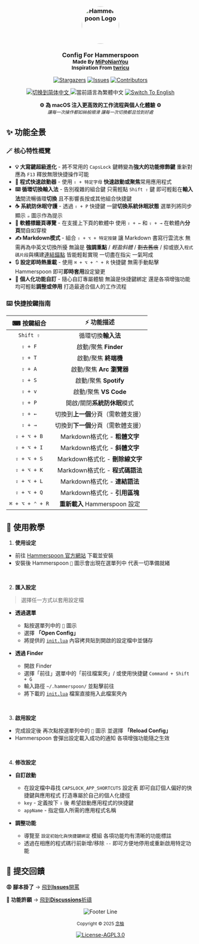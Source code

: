 <h3 align="center">
  <img src="https://avatars.githubusercontent.com/u/9214848?s=200&v=4" width="100" alt="Hammerspoon Logo" style="border-radius: 50%;"/><br/>
  <br/>
  <strong>Config For Hammerspoon</strong>
  <br/>
  <small>Made By <a href="https://github.com/MiPoNianYou/">MiPoNianYou</a></small>
  <br/>
  <small>Inspiration From <a href="https://github.com/twricu/">twricu</a></small>
</h3>

<p align="center">
  <a href="https://github.com/MiPoNianYou/macOS-Enhancer/stargazers"><img alt="Stargazers" src="https://img.shields.io/github/stars/MiPoNianYou/macOS-Enhancer?colorA=303446&colorB=babbf1&style=for-the-badge&logo=starship&logoColor=babbf1"></a>
  <a href="https://github.com/MiPoNianYou/macOS-Enhancer/issues"><img alt="Issues" src="https://img.shields.io/github/issues/MiPoNianYou/macOS-Enhancer?colorA=303446&colorB=ef9f76&style=for-the-badge&logo=bugsnag&logoColor=ef9f76"></a>
  <a href="https://github.com/MiPoNianYou/macOS-Enhancer/contributors"><img alt="Contributors" src="https://img.shields.io/github/contributors/MiPoNianYou/macOS-Enhancer?colorA=303446&colorB=a6d189&style=for-the-badge&logo=github&logoColor=a6d189"></a>
</p>

<p align="center">
  <a href="https://github.com/MiPoNianYou/macOS-Enhancer/blob/main/README.md" title="切换到简体中文">
    <img src="https://img.shields.io/badge/语言-简体中文-51576d?colorA=303446&style=for-the-badge" alt="切换到简体中文">
  </a>
  <img src="https://img.shields.io/badge/語言-繁體中文-8caaee?colorA=303446&style=for-the-badge" alt="當前語言為繁體中文">
  <a href="https://github.com/MiPoNianYou/macOS-Enhancer/blob/main/READMEEN.md" title="Switch To English">
    <img src="https://img.shields.io/badge/Language-English-51576d?colorA=303446&style=for-the-badge" alt="Switch To English">
  </a>
</p>

<p align="center">
  <strong>⚙️ 為 macOS 注入更高效的工作流程與個人化體驗 ⚙️</strong>
  <br/>
  <small><i>讓每一次操作都如絲般順滑 讓每一次切換都且恰到好處</i></small>
</p>

## ✨ 功能全景

### 🪄 核心特性概覽
- **💡 大寫鍵超級進化** - 將不常用的 `CapsLock` 鍵轉變為**強大的功能修飾鍵** 重新對應為 `F13` 釋放無限快捷操作可能
- **🚀 程式快速啟動器** - 使用 `⇪ + 特定字母` **快速啟動或聚焦**常用應用程式
- **⌨️ 循環切換輸入法** - 告別複雜的組合鍵 只需輕點 `Shift ⇧` 鍵 即可輕鬆在**輸入法**間流暢循環**切換** 且不影響長按或其他組合快捷鍵
- **☕️ 系統防休眠守護** - 透過 `⇪ + P` 快捷鍵 一鍵**切換系統休眠狀態** 選單列將同步顯示 `☕️` 圖示作為提示
- **📑 軟體標籤頁導覽** - 在支援上下頁的軟體中 使用 `⇪ + ←` 和 `⇪ + →` 在軟體內**分頁**間自如穿梭
- **✍️ Markdown模式** - 組合 `⇪ + ⌥ + 特定按鍵` 讓 Markdown 書寫行雲流水 無需再為中英文切換所擾 無論是 **強調重點** / *輕盈斜體* / ~~劃去舊痕~~ / 抑或嵌入`程式碼片段`與構建[連結錨點]() 皆能輕鬆實現 一切盡在指尖 一氣呵成
- **🔃 設定即時熱重載** - 使用 `⌘ + ⌥ + ⌃ + R` 快捷鍵 無需手動點擊 Hammerspoon 即可**即時套用**設定變更
- **🧰 個人化功能自訂** - 隨心自訂專屬體驗 無論是快捷鍵綁定 還是各項增強功能 均可輕鬆**調整或停用** 打造最適合個人的工作流程

### ⌨️ 快捷按鍵指南

| ⌨ 按鍵組合 | ⚡️ 功能描述 |
| :-: | :-: |
| `Shift ⇧` | 循環切換**輸入法** |
| `⇪ + F` | 啟動/聚焦 **Finder** |
| `⇪ + T` | 啟動/聚焦 **終端機** |
| `⇪ + A` | 啟動/聚焦 **Arc 瀏覽器** |
| `⇪ + S` | 啟動/聚焦 **Spotify** |
| `⇪ + v` | 啟動/聚焦 **VS Code** |
| `⇪ + P` | 開啟/關閉**系統防休眠**模式 |
| `⇪ + ←` | 切換到**上一個**分頁（需軟體支援） |
| `⇪ + →` | 切換到**下一個**分頁（需軟體支援） |
| `⇪ + ⌥ + B` | Markdown格式化 - **粗體文字** |
| `⇪ + ⌥ + I` | Markdown格式化 - **斜體文字** |
| `⇪ + ⌥ + S` | Markdown格式化 - **刪除線文字** |
| `⇪ + ⌥ + K` | Markdown格式化 - **程式碼語法** |
| `⇪ + ⌥ + L` | Markdown格式化 - **連結語法** |
| `⇪ + ⌥ + Q` | Markdown格式化 - **引用區塊** |
| `⌘ + ⌥ + ⌃ + R` | **重新載入** Hammerspoon 設定 |

## 📖 使用教學

1. **使用设定**
- 前往 [Hammerspoon 官方網站](https://www.hammerspoon.org/) 下載並安裝
- 安裝後 Hammerspoon `🔨` 圖示會出現在選單列中 代表一切準備就緒

<br/>

2. **匯入設定**
> 選擇任一方式以套用設定檔

- **透過選單**
  - 點按選單列中的 `🔨` 圖示
  - 選擇 **「Open Config」**
  - 將提供的 [`init.lua`](https://github.com/MiPoNianYou/macOS-Enhancer/blob/main/init.lua) 內容拷貝貼到開啟的設定檔中並儲存

- **透過 Finder**
  - 開啟 Finder
  - 選擇「前往」選單中的「前往檔案夾」/ 或使用快捷鍵 `Command + Shift + G`
  - 輸入路徑 `~/.hammerspoon/` 並點擊前往
  - 將下載的 [`init.lua`](https://github.com/MiPoNianYou/macOS-Enhancer/blob/main/init.lua) 檔案直接拖入此檔案夾內

<br/>

3. **啟用設定**
- 完成設定後 再次點按選單列中的 `🔨` 圖示 並選擇 **「Reload Config」**
- Hammerspoon 會彈出設定載入成功的通知 各項增強功能隨之生效

<br/>

4. **修改設定**

- **自訂啟動**
  - 在設定檔中尋找 `CAPSLOCK_APP_SHORTCUTS` 設定表 即可自訂個人偏好的快捷鍵與應用程式 打造專屬於自己的個人化捷徑
  - `key` - 定義按下 `⇪` 後 希望啟動應用程式的快捷鍵
  - `appName` - 指定個人所需的應用程式名稱

- **調整功能**
  - 導覽至 `設定初始化與快捷鍵綁定` 模組 各項功能均有清晰的功能標註
  - 透過在相應的程式碼行前新增/移除 `--` 即可方便地停用或重新啟用特定功能

## 📮 提交回饋

**😡 腳本掛了** → [飛到**Issues**開罵](https://github.com/MiPoNianYou/UserScripts/issues)

**🌠 功能許願** → [飛到**Discussions**祈禱](https://github.com/MiPoNianYou/UserScripts/discussions)

<p align="center"><img src="https://raw.githubusercontent.com/catppuccin/catppuccin/main/assets/footers/gray0_ctp_on_line.svg?sanitize=true" alt="Footer Line" /></p>

<p align="center">
  <small>Copyright © 2025 <a href="https://github.com/MiPoNianYou" target="_blank">念柚</a></small>
</p>

<p align="center">
	<a href="https://github.com/MiPoNianYou/macOS-Enhancer/blob/main/LICENSE"><img alt="License-AGPL3.0" src="https://img.shields.io/static/v1.svg?style=for-the-badge&label=License&message=AGPL-3.0&logoColor=c6d0f5&colorA=303446&colorB=babbf1"/></a>
</p>
